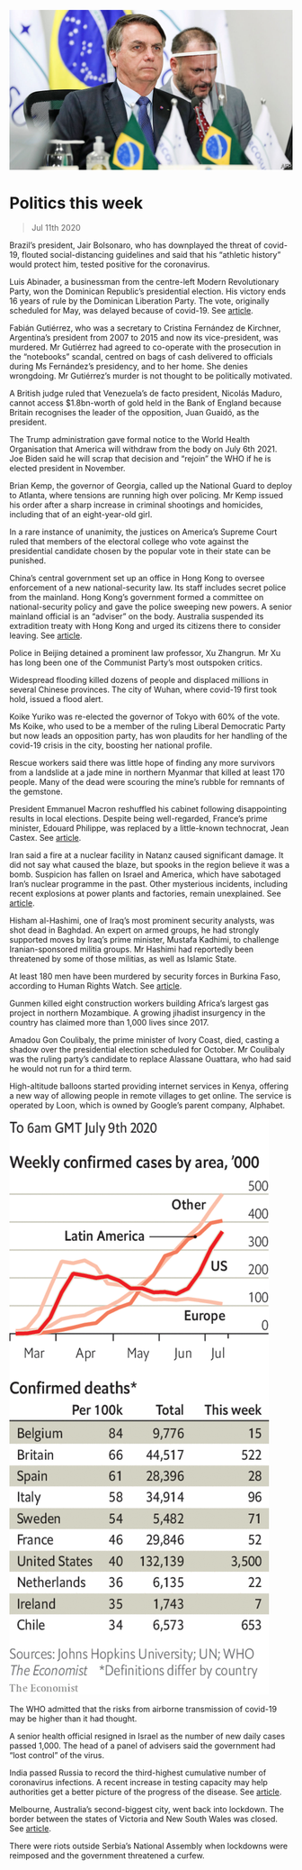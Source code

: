 ![](./images/20200711_WWP001_0.jpg)

# Politics this week

> Jul 11th 2020

Brazil’s president, Jair Bolsonaro, who has downplayed the threat of covid-19, flouted social-distancing guidelines and said that his “athletic history” would protect him, tested positive for the coronavirus.

Luis Abinader, a businessman from the centre-left Modern Revolutionary Party, won the Dominican Republic’s presidential election. His victory ends 16 years of rule by the Dominican Liberation Party. The vote, originally scheduled for May, was delayed because of covid-19. See [article](https://www.economist.com//the-americas/2020/07/08/the-dominican-republic-changes-its-ruling-party).

Fabián Gutiérrez, who was a secretary to Cristina Fernández de Kirchner, Argentina’s president from 2007 to 2015 and now its vice-president, was murdered. Mr Gutiérrez had agreed to co-operate with the prosecution in the “notebooks” scandal, centred on bags of cash delivered to officials during Ms Fernández’s presidency, and to her home. She denies wrongdoing. Mr Gutiérrez’s murder is not thought to be politically motivated.

A British judge ruled that Venezuela’s de facto president, Nicolás Maduro, cannot access $1.8bn-worth of gold held in the Bank of England because Britain recognises the leader of the opposition, Juan Guaidó, as the president.

The Trump administration gave formal notice to the World Health Organisation that America will withdraw from the body on July 6th 2021. Joe Biden said he will scrap that decision and “rejoin” the WHO if he is elected president in November.

Brian Kemp, the governor of Georgia, called up the National Guard to deploy to Atlanta, where tensions are running high over policing. Mr Kemp issued his order after a sharp increase in criminal shootings and homicides, including that of an eight-year-old girl.

In a rare instance of unanimity, the justices on America’s Supreme Court ruled that members of the electoral college who vote against the presidential candidate chosen by the popular vote in their state can be punished.

China’s central government set up an office in Hong Kong to oversee enforcement of a new national-security law. Its staff includes secret police from the mainland. Hong Kong’s government formed a committee on national-security policy and gave the police sweeping new powers. A senior mainland official is an “adviser” on the body. Australia suspended its extradition treaty with Hong Kong and urged its citizens there to consider leaving. See [article](https://www.economist.com//china/2020/07/11/under-a-new-national-security-law-hong-kong-is-already-a-changed-city).

Police in Beijing detained a prominent law professor, Xu Zhangrun. Mr Xu has long been one of the Communist Party’s most outspoken critics.

Widespread flooding killed dozens of people and displaced millions in several Chinese provinces. The city of Wuhan, where covid-19 first took hold, issued a flood alert.

Koike Yuriko was re-elected the governor of Tokyo with 60% of the vote. Ms Koike, who used to be a member of the ruling Liberal Democratic Party but now leads an opposition party, has won plaudits for her handling of the covid-19 crisis in the city, boosting her national profile.

Rescue workers said there was little hope of finding any more survivors from a landslide at a jade mine in northern Myanmar that killed at least 170 people. Many of the dead were scouring the mine’s rubble for remnants of the gemstone.

President Emmanuel Macron reshuffled his cabinet following disappointing results in local elections. Despite being well-regarded, France’s prime minister, Edouard Philippe, was replaced by a little-known technocrat, Jean Castex. See [article](https://www.economist.com//europe/2020/07/09/an-unknown-prime-minister-reinforces-macrons-centralised-presidency).

Iran said a fire at a nuclear facility in Natanz caused significant damage. It did not say what caused the blaze, but spooks in the region believe it was a bomb. Suspicion has fallen on Israel and America, which have sabotaged Iran’s nuclear programme in the past. Other mysterious incidents, including recent explosions at power plants and factories, remain unexplained. See [article](https://www.economist.com//node/21789076).

Hisham al-Hashimi, one of Iraq’s most prominent security analysts, was shot dead in Baghdad. An expert on armed groups, he had strongly supported moves by Iraq’s prime minister, Mustafa Kadhimi, to challenge Iranian-sponsored militia groups. Mr Hashimi had reportedly been threatened by some of those militias, as well as Islamic State.

At least 180 men have been murdered by security forces in Burkina Faso, according to Human Rights Watch. See [article](https://www.economist.com//middle-east-and-africa/2020/07/11/jihadists-in-the-sahel-threaten-west-africas-coastal-states).

Gunmen killed eight construction workers building Africa’s largest gas project in northern Mozambique. A growing jihadist insurgency in the country has claimed more than 1,000 lives since 2017.

Amadou Gon Coulibaly, the prime minister of Ivory Coast, died, casting a shadow over the presidential election scheduled for October. Mr Coulibaly was the ruling party’s candidate to replace Alassane Ouattara, who had said he would not run for a third term.

High-altitude balloons started providing internet services in Kenya, offering a new way of allowing people in remote villages to get online. The service is operated by Loon, which is owned by Google’s parent company, Alphabet.

![](./images/20200711_WWC017.png)

The WHO admitted that the risks from airborne transmission of covid-19 may be higher than it had thought.

A senior health official resigned in Israel as the number of new daily cases passed 1,000. The head of a panel of advisers said the government had “lost control” of the virus.

India passed Russia to record the third-highest cumulative number of coronavirus infections. A recent increase in testing capacity may help authorities get a better picture of the progress of the disease. See [article](https://www.economist.com//asia/2020/07/11/infections-in-india-are-soaring-but-increased-testing-will-help).

 Melbourne, Australia’s second-biggest city, went back into lockdown. The border between the states of Victoria and New South Wales was closed. See [article](https://www.economist.com//node/21789134).

There were riots outside Serbia’s National Assembly when lockdowns were reimposed and the government threatened a curfew.